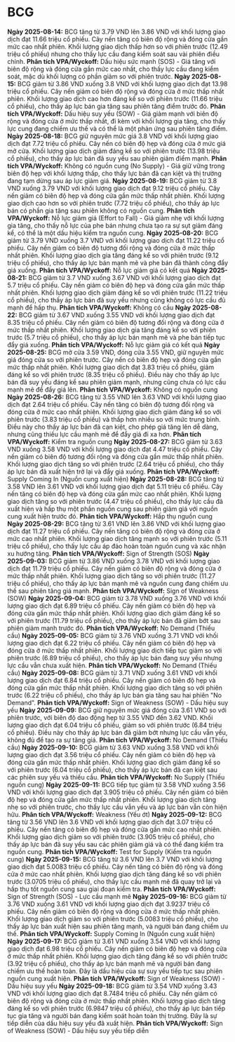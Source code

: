 # BCG

**Ngày 2025-08-14:** BCG tăng từ 3.79 VND lên 3.86 VND với khối lượng giao dịch đạt 11.66 triệu cổ phiếu. Cây nến tăng có biên độ rộng và đóng cửa gần mức cao nhất phiên. Khối lượng giao dịch thấp hơn so với phiên trước (12.49 triệu cổ phiếu) nhưng cho thấy lực cầu đang kiểm soát sau vài phiên điều chỉnh. **Phân tích VPA/Wyckoff:** Dấu hiệu sức mạnh (SOS) - Giá tăng với biên độ rộng và đóng cửa gần mức cao nhất, cho thấy lực cầu đang kiểm soát, mặc dù khối lượng có phần giảm so với phiên trước.
**Ngày 2025-08-15:** BCG giảm từ 3.86 VND xuống 3.8 VND với khối lượng giao dịch đạt 13.98 triệu cổ phiếu. Cây nến giảm có biên độ rộng và đóng cửa ở mức thấp nhất phiên. Khối lượng giao dịch cao hơn đáng kể so với phiên trước (11.66 triệu cổ phiếu), cho thấy áp lực bán gia tăng sau phiên tăng điểm trước đó. **Phân tích VPA/Wyckoff:** Dấu hiệu suy yếu (SOW) - Giá giảm mạnh với biên độ rộng và đóng cửa ở mức thấp nhất, đi kèm với khối lượng gia tăng, cho thấy lực cung đang chiếm ưu thế và có thể là một phản ứng sau phiên tăng điểm.
**Ngày 2025-08-18:** BCG giữ nguyên mức giá 3.8 VND với khối lượng giao dịch đạt 7.72 triệu cổ phiếu. Cây nến có biên độ hẹp và đóng cửa ở mức giá mở cửa. Khối lượng giao dịch giảm đáng kể so với phiên trước (13.98 triệu cổ phiếu), cho thấy áp lực bán đã suy yếu sau phiên giảm điểm mạnh. **Phân tích VPA/Wyckoff:** Không có nguồn cung (No Supply) - Giá giữ vững trong biên độ hẹp với khối lượng thấp, cho thấy lực bán đã cạn kiệt và thị trường đang tạm dừng sau áp lực giảm giá.
**Ngày 2025-08-19:** BCG giảm từ 3.8 VND xuống 3.79 VND với khối lượng giao dịch đạt 9.12 triệu cổ phiếu. Cây nến giảm có biên độ hẹp và đóng cửa gần mức thấp nhất phiên. Khối lượng giao dịch cao hơn so với phiên trước (7.72 triệu cổ phiếu), cho thấy áp lực bán có phần gia tăng sau phiên không có nguồn cung. **Phân tích VPA/Wyckoff:** Nỗ lực giảm giá (Effort to Fall) - Giá giảm nhẹ với khối lượng gia tăng, cho thấy nỗ lực của phe bán nhưng chưa tạo ra sự sụt giảm đáng kể, có thể là một dấu hiệu kiểm tra nguồn cung.
**Ngày 2025-08-20:** BCG giảm từ 3.79 VND xuống 3.7 VND với khối lượng giao dịch đạt 11.22 triệu cổ phiếu. Cây nến giảm có biên độ tương đối rộng và đóng cửa ở mức thấp nhất phiên. Khối lượng giao dịch gia tăng đáng kể so với phiên trước (9.12 triệu cổ phiếu), cho thấy áp lực bán mạnh mẽ và phe bán đã thành công đẩy giá xuống. **Phân tích VPA/Wyckoff:** Nỗ lực giảm giá có kết quả
**Ngày 2025-08-21:** BCG giảm từ 3.7 VND xuống 3.67 VND với khối lượng giao dịch đạt 5.7 triệu cổ phiếu. Cây nến giảm có biên độ hẹp và đóng cửa gần mức thấp nhất phiên. Khối lượng giao dịch giảm đáng kể so với phiên trước (11.22 triệu cổ phiếu), cho thấy áp lực bán đã suy yếu nhưng cũng không có lực cầu đủ mạnh để hấp thụ. **Phân tích VPA/Wyckoff:** Không có cầu
**Ngày 2025-08-22:** BCG giảm từ 3.67 VND xuống 3.55 VND với khối lượng giao dịch đạt 8.35 triệu cổ phiếu. Cây nến giảm có biên độ tương đối rộng và đóng cửa ở mức thấp nhất phiên. Khối lượng giao dịch gia tăng đáng kể so với phiên trước (5.7 triệu cổ phiếu), cho thấy áp lực bán mạnh mẽ và phe bán tiếp tục đẩy giá xuống. **Phân tích VPA/Wyckoff:** Nỗ lực giảm giá có kết quả
**Ngày 2025-08-25:** BCG mở cửa 3.59 VND, đóng cửa 3.55 VND, giữ nguyên mức giá đóng cửa so với phiên trước. Cây nến có biên độ hẹp và đóng cửa gần mức thấp nhất phiên. Khối lượng giao dịch đạt 3.83 triệu cổ phiếu, giảm đáng kể so với phiên trước (8.35 triệu cổ phiếu). Điều này cho thấy áp lực bán đã suy yếu đáng kể sau phiên giảm mạnh, nhưng cũng chưa có lực cầu mạnh mẽ để đẩy giá lên. **Phân tích VPA/Wyckoff:** Không có nguồn cung
**Ngày 2025-08-26:** BCG tăng từ 3.55 VND lên 3.63 VND với khối lượng giao dịch đạt 2.64 triệu cổ phiếu. Cây nến tăng có biên độ tương đối rộng và đóng cửa ở mức cao nhất phiên. Khối lượng giao dịch giảm đáng kể so với phiên trước (3.83 triệu cổ phiếu) và thấp hơn nhiều so với mức trung bình. Điều này cho thấy áp lực bán đã cạn kiệt, cho phép giá tăng lên dễ dàng, nhưng cũng thiếu lực cầu mạnh mẽ để đẩy giá đi xa hơn. **Phân tích VPA/Wyckoff:** Kiểm tra nguồn cung
**Ngày 2025-08-27:** BCG giảm từ 3.63 VND xuống 3.58 VND với khối lượng giao dịch đạt 4.47 triệu cổ phiếu. Cây nến giảm có biên độ tương đối rộng và đóng cửa gần mức thấp nhất phiên. Khối lượng giao dịch tăng so với phiên trước (2.64 triệu cổ phiếu), cho thấy áp lực bán đã xuất hiện trở lại và đẩy giá xuống. **Phân tích VPA/Wyckoff:** Supply Coming In (Nguồn cung xuất hiện)
**Ngày 2025-08-28:** BCG tăng từ 3.58 VND lên 3.61 VND với khối lượng giao dịch đạt 5.11 triệu cổ phiếu. Cây nến tăng có biên độ hẹp và đóng cửa gần mức cao nhất phiên. Khối lượng giao dịch tăng so với phiên trước (4.47 triệu cổ phiếu), cho thấy lực cầu đã xuất hiện và hấp thụ một phần nguồn cung sau phiên giảm giá với nguồn cung xuất hiện trước đó. **Phân tích VPA/Wyckoff:** Hấp thụ nguồn cung
**Ngày 2025-08-29:** BCG tăng từ 3.61 VND lên 3.86 VND với khối lượng giao dịch đạt 11.27 triệu cổ phiếu. Cây nến tăng có biên độ rộng và đóng cửa ở mức cao nhất phiên. Khối lượng giao dịch tăng mạnh so với phiên trước (5.11 triệu cổ phiếu), cho thấy lực cầu áp đảo hoàn toàn nguồn cung và xác nhận xu hướng tăng. **Phân tích VPA/Wyckoff:** Sign of Strength (SOS)
**Ngày 2025-09-03:** BCG giảm từ 3.86 VND xuống 3.78 VND với khối lượng giao dịch đạt 11.79 triệu cổ phiếu. Cây nến giảm có biên độ rộng và đóng cửa ở mức thấp nhất phiên. Khối lượng giao dịch tăng so với phiên trước (11.27 triệu cổ phiếu), cho thấy áp lực bán mạnh mẽ và nguồn cung đang chiếm ưu thế sau phiên tăng giá mạnh. **Phân tích VPA/Wyckoff:** Sign of Weakness (SOW)
**Ngày 2025-09-04:** BCG giảm từ 3.78 VND xuống 3.76 VND với khối lượng giao dịch đạt 6.89 triệu cổ phiếu. Cây nến giảm có biên độ hẹp và đóng cửa gần mức thấp nhất phiên. Khối lượng giao dịch giảm đáng kể so với phiên trước (11.79 triệu cổ phiếu), cho thấy áp lực bán đã giảm bớt sau phiên giảm mạnh trước đó. **Phân tích VPA/Wyckoff:** No Demand (Thiếu cầu)
**Ngày 2025-09-05:** BCG giảm từ 3.76 VND xuống 3.71 VND với khối lượng giao dịch đạt 6.22 triệu cổ phiếu. Cây nến giảm có biên độ hẹp và đóng cửa ở mức thấp nhất phiên. Khối lượng giao dịch tiếp tục giảm so với phiên trước (6.89 triệu cổ phiếu), cho thấy áp lực bán đang suy yếu nhưng lực cầu vẫn chưa xuất hiện. **Phân tích VPA/Wyckoff:** No Demand (Thiếu cầu)
**Ngày 2025-09-08:** BCG giảm từ 3.71 VND xuống 3.61 VND với khối lượng giao dịch đạt 6.84 triệu cổ phiếu. Cây nến giảm có biên độ hẹp và đóng cửa gần mức thấp nhất phiên. Khối lượng giao dịch tăng so với phiên trước (6.22 triệu cổ phiếu), cho thấy áp lực bán gia tăng sau hai phiên "No Demand". **Phân tích VPA/Wyckoff:** Sign of Weakness (SOW) - Dấu hiệu suy yếu
**Ngày 2025-09-09:** BCG giữ nguyên mức giá đóng cửa 3.61 VND so với phiên trước, với biên độ dao động hẹp từ 3.55 VND đến 3.62 VND. Khối lượng giao dịch đạt 6.04 triệu cổ phiếu, giảm so với phiên trước (6.84 triệu cổ phiếu). Điều này cho thấy áp lực bán đã giảm bớt nhưng lực cầu vẫn yếu, không đủ để tạo ra sự tăng giá. **Phân tích VPA/Wyckoff:** No Demand (Thiếu cầu)
**Ngày 2025-09-10:** BCG giảm từ 3.63 VND xuống 3.58 VND với khối lượng giao dịch đạt 3.56 triệu cổ phiếu. Cây nến giảm có biên độ hẹp và đóng cửa gần mức thấp nhất phiên. Khối lượng giao dịch giảm đáng kể so với phiên trước (6.04 triệu cổ phiếu), cho thấy áp lực bán đã cạn kiệt sau các phiên suy yếu và thiếu cầu. **Phân tích VPA/Wyckoff:** No Supply (Thiếu nguồn cung)
**Ngày 2025-09-11:** BCG tiếp tục giảm từ 3.58 VND xuống 3.56 VND với khối lượng giao dịch đạt 3.905 triệu cổ phiếu. Cây nến giảm có biên độ hẹp và đóng cửa gần mức thấp nhất phiên. Khối lượng giao dịch tăng nhẹ so với phiên trước, cho thấy lực cầu vẫn yếu và áp lực bán vẫn còn hiện hữu. **Phân tích VPA/Wyckoff:** Weakness (Yếu ớt)
**Ngày 2025-09-12:** BCG tăng từ 3.56 VND lên 3.6 VND với khối lượng giao dịch đạt 3.07 triệu cổ phiếu. Cây nến tăng có biên độ hẹp và đóng cửa gần mức cao nhất phiên. Khối lượng giao dịch giảm so với phiên trước (3.905 triệu cổ phiếu), cho thấy áp lực bán đã suy yếu sau các phiên giảm giá và có thể đang kiểm tra nguồn cung. **Phân tích VPA/Wyckoff:** Test for Supply (Kiểm tra nguồn cung)
**Ngày 2025-09-15:** BCG tăng từ 3.6 VND lên 3.7 VND với khối lượng giao dịch đạt 5.0083 triệu cổ phiếu. Cây nến tăng có biên độ rộng và đóng cửa ở mức cao nhất phiên. Khối lượng giao dịch tăng đáng kể so với phiên trước (3.0705 triệu cổ phiếu), cho thấy lực cầu mạnh mẽ đã quay trở lại và hấp thụ tốt nguồn cung sau giai đoạn kiểm tra. **Phân tích VPA/Wyckoff:** Sign of Strength (SOS) - Lực cầu mạnh mẽ
**Ngày 2025-09-16:** BCG giảm từ 3.76 VND xuống 3.61 VND với khối lượng giao dịch đạt 3.9237 triệu cổ phiếu. Cây nến giảm có biên độ rộng và đóng cửa ở mức thấp nhất phiên. Khối lượng giao dịch giảm so với phiên trước (5.0083 triệu cổ phiếu), cho thấy áp lực bán xuất hiện sau phiên tăng mạnh, và người bán đang chiếm ưu thế. **Phân tích VPA/Wyckoff:** Supply Coming In (Nguồn cung xuất hiện)
**Ngày 2025-09-17:** BCG giảm từ 3.61 VND xuống 3.54 VND với khối lượng giao dịch đạt 6.98 triệu cổ phiếu. Cây nến giảm có biên độ hẹp và đóng cửa ở mức thấp nhất phiên. Khối lượng giao dịch tăng đáng kể so với phiên trước (3.92 triệu cổ phiếu), cho thấy áp lực bán mạnh mẽ và người bán đang chiếm ưu thế hoàn toàn. Đây là dấu hiệu của sự suy yếu tiếp tục sau phiên nguồn cung xuất hiện. **Phân tích VPA/Wyckoff:** Sign of Weakness (SOW) - Dấu hiệu suy yếu
**Ngày 2025-09-18:** BCG giảm từ 3.54 VND xuống 3.43 VND với khối lượng giao dịch đạt 8.7484 triệu cổ phiếu. Cây nến giảm có biên độ rộng và đóng cửa ở mức thấp nhất phiên. Khối lượng giao dịch tăng đáng kể so với phiên trước (6.9847 triệu cổ phiếu), cho thấy áp lực bán tiếp tục gia tăng và người bán đang kiểm soát hoàn toàn thị trường. Đây là sự tiếp diễn của dấu hiệu suy yếu đã xuất hiện. **Phân tích VPA/Wyckoff:** Sign of Weakness (SOW) - Dấu hiệu suy yếu tiếp diễn
